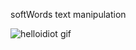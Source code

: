 softWords text manipulation

![helloidiot gif](https://github.com/helloidiot/softWords/blob/master/gif/helloidiot_02.gif)